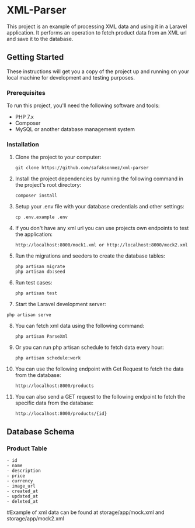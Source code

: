 # XML-Parser

This project is an example of processing XML data and using it in a Laravel application. It performs an operation to fetch product data from an XML url and save it to the database.

## Getting Started

These instructions will get you a copy of the project up and running on your local machine for development and testing purposes.

### Prerequisites

To run this project, you'll need the following software and tools:

-   PHP 7.x
-   Composer
-   MySQL or another database management system

### Installation

1. Clone the project to your computer:
    ```
    git clone https://github.com/safaksonmez/xml-parser
    ```
2. Install the project dependencies by running the following command in the project's root directory:
    ```
    composer install
    ```
3. Setup your .env file with your database credentials and other settings:
    ```
    cp .env.example .env
    ```
4. If you don't have any xml url you can use projects own endpoints to test the application:
    ```
    http://localhost:8000/mock1.xml or http://localhost:8000/mock2.xml
    ```
5. Run the migrations and seeders to create the database tables:
    ```
    php artisan migrate
    php artisan db:seed
    ```
6. Run test cases:
    ```
    php artisan test
    ```
7. Start the Laravel development server:

```
php artisan serve
```

8. You can fetch xml data using the following command:
    ```
    php artisan ParseXml
    ```
9. Or you can run php artisan schedule to fetch data every hour:
    ```
    php artisan schedule:work
    ```
10. You can use the following endpoint with Get Request to fetch the data from the database:
    ```
    http://localhost:8000/products
    ```
11. You can also send a GET request to the following endpoint to fetch the specific data from the database:
    ```
    http://localhost:8000/products/{id}
    ```

## Database Schema

### Product Table

    - id
    - name
    - description
    - price
    - currency
    - image_url
    - created_at
    - updated_at
    - deleted_at

#Example of xml data can be found at storage/app/mock.xml and storage/app/mock2.xml

```

```
